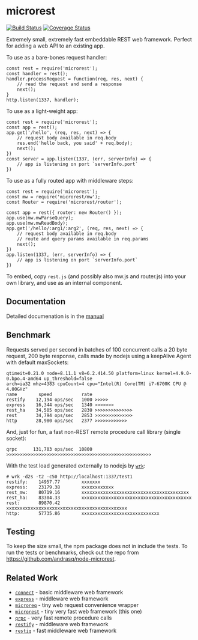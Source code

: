 microrest
=========
[![Build Status](https://api.travis-ci.org/andrasq/node-microrest.svg?branch=master)](https://travis-ci.org/andrasq/node-microrest?branch=master)
[![Coverage Status](https://codecov.io/github/andrasq/node-microrest/coverage.svg?branch=master)](https://codecov.io/github/andrasq/node-microrest?branch=master)

Extremely small, extremely fast embeddable REST web framework.
Perfect for adding a web API to an existing app.

To use as a bare-bones request handler:

    const rest = require('microrest');
    const handler = rest();
    handler.processRequest = function(req, res, next) {
        // read the request and send a response
        next();
    }
    http.listen(1337, handler);

To use as a light-weight app:

    const rest = require('microrest');
    const app = rest();
    app.get('/hello', (req, res, next) => {
        // request body available in req.body
        res.end('hello back, you said' + req.body);
        next();
    })
    const server = app.listen(1337, (err, serverInfo) => {
        // app is listening on port `serverInfo.port`
    })

To use as a fully routed app with middleware steps:

    const rest = require('microrest');
    const mw = require('microrest/mw');
    const Router = require('microrest/router');

    const app = rest({ router: new Router() });
    app.use(mw.mwParseQuery);
    app.use(mw.mwReadBody);
    app.get('/hello/:arg1/:arg2', (req, res, next) => {
        // request body available in req.body
        // route and query params available in req.params
        next();
    })
    app.listen(1337, (err, serverInfo) => {
        // app is listening on port `serverInfo.port`
    })

To embed, copy `rest.js` (and possibly also mw.js and router.js) into your own library,
and use as an internal component.


Documentation
-------------

Detailed documenation is in the [manual](https://github.com/andrasq/node-microrest/blob/master/MANUAL.md)


Benchmark
---------

Requests served per second in batches of 100 concurrent calls a 20 byte request, 200
byte response, calls made by nodejs using a keepAlive Agent with default maxSockets:

    qtimeit=0.21.0 node=8.11.1 v8=6.2.414.50 platform=linux kernel=4.9.0-0.bpo.4-amd64 up_threshold=false
    arch=ia32 mhz=4383 cpuCount=4 cpu="Intel(R) Core(TM) i7-6700K CPU @ 4.00GHz"
    name        speed           rate
    restify    12,194 ops/sec   1000 >>>>>
    express    16,344 ops/sec   1340 >>>>>>>
    rest_ha    34,505 ops/sec   2830 >>>>>>>>>>>>>>
    rest       34,794 ops/sec   2853 >>>>>>>>>>>>>>
    http       28,980 ops/sec   2377 >>>>>>>>>>>>

And, just for fun, a fast non-REST remote procedure call library (single socket):

    qrpc      131,703 ops/sec  10800 >>>>>>>>>>>>>>>>>>>>>>>>>>>>>>>>>>>>>>>>>>>>>>>>>>>>>>

With the test load generated externally to nodejs by [`wrk`](https://github.com/wg/wrk.git):

    # wrk -d2s -t2 -c50 http://localhost:1337/test1
    restify:    14957.77        xxxxxxx
    express:    23179.38        xxxxxxxxxxxx
    rest_mw:    80719.16        xxxxxxxxxxxxxxxxxxxxxxxxxxxxxxxxxxxxxxxx
    rest_ha:    83304.33        xxxxxxxxxxxxxxxxxxxxxxxxxxxxxxxxxxxxxxxxx
    rest:       89870.42        xxxxxxxxxxxxxxxxxxxxxxxxxxxxxxxxxxxxxxxxxxxxx
    http:       57735.86        xxxxxxxxxxxxxxxxxxxxxxxxxxxxx

Testing
-------

To keep the size small, the npm package does not in include the tests.  To run the
tests or benchmarks, check out the repo from https://github.com/andrasq/node-microrest.


Related Work
------------

- [`connect`](https://npmjs.com/package/connect) - basic middleware web framework
- [`express`](https://npmjs.com/package/express) - middleware web framework
- [`microreq`](https://npmjs.com/package/microreq) - tiny web request convenience wrapper
- [`microrest`](https://npmjs.com/package/microrest) - tiny very fast web framework (this one)
- [`qrpc`](https://npmjs.com/package/qrpc) - very fast remote procedure calls
- [`restify`](https://npmjs.com/package/express) - middleware web framework
- [`restiq`](https://npmjs.com/package/restiq) - fast middleware web framework
